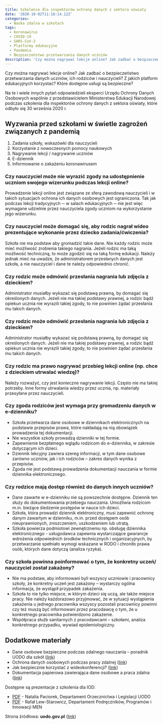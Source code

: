```yaml
---
title: Szkolenie dla inspektorów ochrony danych z sektora oświaty
date: '2020-10-02T11:18:14.12Z'
categories:
  - Nauka zdalna w szkołach
tags:
  - Koronawirus
  - COVID-19
  - SARS-CoV-2
  - Platformy edukacyjne
  - Pandemia
  - Bezpieczeństwo przetwarzania danych uczniów
description: 'Czy można nagrywać lekcje online? Jak zadbać o bezpieczeństwo przetwarzania danych uczniów, ich rodziców i nauczycieli? Z jakich platform edukacyjnych korzystać? Które dostępne usługi są bezpieczne?'
---
```


Czy można nagrywać lekcje online? Jak zadbać o bezpieczeństwo przetwarzania danych uczniów, ich rodziców i nauczycieli? Z jakich platform edukacyjnych korzystać? Które dostępne usługi są bezpieczne?

Na te i wiele innych pytań odpowiedzieli eksperci Urzędu Ochrony Danych Osobowych wspólnie z przedstawicielem Ministerstwa Edukacji Narodowej podczas szkolenia dla inspektorów ochrony danych z sektora oświaty, które odbyło się 30 września 2020 r.

## Wyzwania przed szkołami w świetle zagrożeń związanych z pandemią

1. Zadania szkoły, wskazówki dla nauczycieli
2. Korzystanie z nowoczesnych pomocy naukowych
3. Nagrywanie lekcji / nagrywanie uczniów
4. E-dziennik
5. Informowanie o zakażeniu koronawirusem

### Czy nauczyciel może nie wyrazić zgody na udostępnienie uczniom swojego wizerunku podczas lekcji online?

Prowadzenie lekcji online jest związane ze sferą zawodową nauczycieli i w takich sytuacjach ochrona ich danych osobowych jest ograniczona. Tak jak podczas lekcji tradycyjnych ─ w salach edukacyjnych ─ nie jest więc wymagane udzielnie przez nauczyciela zgody uczniom na wykorzystanie jego wizerunku.

### Czy nauczyciel może domagać się, aby rodzic nagrał wideo prezentujące wykonanie przez dziecko zadania/ćwiczenia?

Szkoła nie ma podstaw aby gromadzić takie dane. Nie każdy rodzic może mieć możliwość zrobienia takiego nagrania. Jeżeli rodzic ma taką możliwość techniczną, to może zgodzić się na taką formę edukacji. Należy jednak mieć na uwadze, że administratorem przesłanych danych jest szkoła, a nie nauczyciel i dane te należy odpowiednio chronić.

### Czy rodzic może odmówić przesłania nagrania lub zdjęcia z dzieckiem?

Administrator musiałby wykazać się podstawą prawną, by domagać się określonych danych. Jeżeli nie ma takiej podstawy prawnej, a rodzic bądź opiekun ucznia nie wyrazili takiej zgody, to nie powinien żądać przesłania mu takich danych.

### Czy rodzic może odmówić przesłania nagrania lub zdjęcia z dzieckiem?

Administrator musiałby wykazać się podstawą prawną, by domagać się określonych danych. Jeżeli nie ma takiej podstawy prawnej, a rodzic bądź opiekun ucznia nie wyrazili takiej zgody, to nie powinien żądać przesłania mu takich danych.

### Czy rodzic ma prawo nagrywać przebieg lekcji online (np. chce z dzieckiem utrwalać wiedzę)?
Należy rozważyć, czy jest konieczne nagrywanie lekcji. Często nie ma takiej potrzeby. Inne formy utrwalania wiedzy przez ucznia, np. materiały przesyłane przez nauczycieli.

### Czy zgoda rodziców jest wymaga przy gromadzeniu danych w e-dzienniku?
- Szkoła przetwarza dane osobowe w dziennikach elektronicznych na podstawie przepisów prawa, które nakładają na nią obowiązek prowadzenia tej dokumentacji.
- Nie wszystkie szkoły prowadzą dzienniki w tej formie.
- Zapewnienie bezpłatnego wglądu rodzicom do e-dziennika, w zakresie dotyczącym ich dzieci.
- Dziennik lekcyjny zawiera szereg informacji, w tym dane osobowe zarówno uczniów, jak i ich rodziców – zakres danych wynika z przepisów.
- Zgoda nie jest podstawą prowadzenia dokumentacji nauczania w formie dziennika elektronicznego.

### Czy rodzice mają dostęp również do danych innych uczniów?
- Dane zawarte w e-dzienniku nie są powszechnie dostępne. Dziennik ten służy do dokumentowania przebiegu nauczania. Umożliwia rodzicom m.in. bieżące śledzenie postępów w nauce ich dzieci.
- Szkoła, która prowadzi dziennik elektroniczny, musi zapewnić ochronę danym zawartym w dzienniku, m.in. przed dostępem osób nieuprawnionych, zniszczeniem, uszkodzeniem lub utratą.
- Szkoła powierza podmiotowi zewnętrznemu np. obsługę dziennika elektronicznego - usługodawca zapewnia wystarczające gwarancje wdrożenia odpowiednich środków technicznych i organizacyjnych, by przetwarzanie spełniało wymogi wskazane w RODO i chroniło prawa osób, których dane dotyczą (analiza ryzyka).

### Czy szkoła powinna poinformować o tym, że konkretny uczeń/ nauczyciel został zakażony?
- Nie ma podstaw, aby informowani byli wszyscy uczniowie i pracownicy szkoły, że konkretny uczeń jest zakażony – wystarczy ogólna informacja, że wystąpił przypadek zakażenia.
- Szkoła to nie tylko miejsce, w którym dzieci się uczą, ale także miejsce pracy. Nie należy każdorazowo przyjmować, że w sytuacji wystąpienia zakażenia u jednego pracownika wszyscy pozostali pracownicy powinni czy też muszą być informowani przez pracodawcę o tym, że u konkretnego pracownika potwierdzono zakażenie.
- Współpraca służb sanitarnych z pracodawcami – szkołami, analiza konkretnego przypadku, wywiad epidemiologiczny.

## Dodatkowe materiały

- Dane osobowe bezpieczne podczas zdalnego nauczania – poradnik UODO dla szkół ([link](https://archiwum.uodo.gov.pl/pl/383/1475))
- Ochrona danych osobowych podczas pracy zdalnej ([link](https://archiwum.uodo.gov.pl/pl/138/1459))
- Jak bezpiecznie korzystać z wideokonferencji? ([link](https://archiwum.uodo.gov.pl/pl/138/1525))
- Dokumentacja papierowa zawierająca dane osobowe a praca zdalna ([link](https://archiwum.uodo.gov.pl/pl/138/1513))

Dostępne są prezentacje z szkolenia dla IOD:
- [PDF](https://docdro.id/gHQZlvM) - Natalia Paciorek, Departament Orzecznictwa i Legislacji UODO
- [PDF](https://docdro.id/46CngVU) - Rafał Lew-Starowicz, Departament Podręczników, Programów i Innowacji MEN

Strona źródłowa: **uodo.gov.pl** ([link](https://archiwum.uodo.gov.pl/pl/190/1728))
